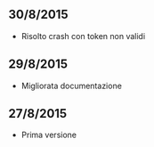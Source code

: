30/8/2015
---------
 - Risolto crash con token non validi

29/8/2015
---------
 - Migliorata documentazione

27/8/2015
--------
 - Prima versione